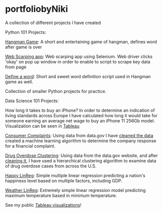 # portfoliobyNiki
A collection of different projects I have created

Python 101 Projects:

[Hangman Game](https://github.com/flitteriefie/portfoliobyNiki/blob/master/hangman%202.py): 
A short and entertaining game of hangman, defines word after game is over

[Web Scarping app](https://github.com/flitteriefie/portfoliobyNiki/blob/master/webscraperwithselenium.py):
Web scarping app using Selenium. Web driver clicks 'okay' on pop up window in order to enable to script to scrape key data from page

[Define a word](https://github.com/flitteriefie/portfoliobyNiki/blob/master/define%20a%20word.py):
Short and sweet word definition script used in Hangman game as well.

Collection of smaller Python projects for practice.

Data Science 101 Projects:

How long it takes to buy an iPhone?
In order to determine an indication of living standards across Europe I have calculated how long it would take for someone earning an average net wage to buy an iPhone 11 256Gb model. Visualization can be seen in [Tableau](https://public.tableau.com/profile/nikoletta.szab.#!/vizhome/JusttheiPhonePricesforEurope/DataforEU) 

[Consumer Complaints](https://github.com/flitteriefie/portfoliobyNiki/blob/master/Consumer%20Complaints.ipynb):
Using data from data.gov I have [cleaned the data](https://github.com/flitteriefie/portfoliobyNiki/blob/master/filnan.ipynb) created a machine learning algorithm to determine the company response for a financial complaint.

[Drug Overdose Clustering](https://github.com/flitteriefie/portfoliobyNiki/blob/master/ML.ipynb):
Using data from the data.gov website, and after [cleaning it](https://github.com/flitteriefie/portfoliobyNiki/blob/master/exploratory.ipynb),  I have used a hierarchical clustering algorithm to examine data of drug overdose cases from across the U.S.

[Happy LinReg](https://www.kaggle.com/nikolettaszab/happiness-regression): 
Simple multiple linear regression predicting a nation's happiness level based on multiple factors, including GDP.

[Weather LinReg](https://www.kaggle.com/nikolettaszab/second-world-war-weather-temperature-linreg):
Extremely simple linear regression model predicting maximum temperature based in minimum temperature.

See my public [Tableau visualizations](https://public.tableau.com/profile/nikoletta.szab.#!/)!
